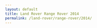 ```yaml
---
layout: default
title: Land Rover Range Rover 2014
permalink: /land-rover/range-rover/2014/
---
```

